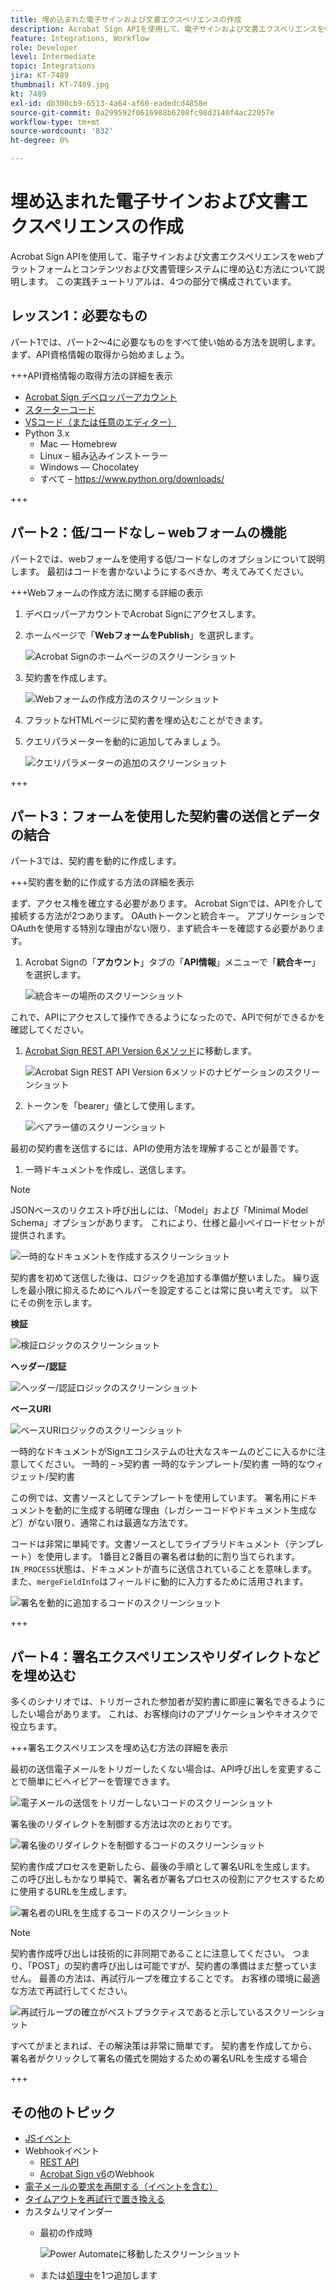 ```yaml
---
title: 埋め込まれた電子サインおよび文書エクスペリエンスの作成
description: Acrobat Sign APIを使用して、電子サインおよび文書エクスペリエンスをwebプラットフォームとコンテンツおよび文書管理システムに埋め込む方法について説明します
feature: Integrations, Workflow
role: Developer
level: Intermediate
topic: Integrations
jira: KT-7489
thumbnail: KT-7489.jpg
kt: 7489
exl-id: db300cb9-6513-4a64-af60-eadedcd4858e
source-git-commit: 0a299592f0616988b6208fc98d3140f4ac22057e
workflow-type: tm+mt
source-wordcount: '832'
ht-degree: 0%

---
```


# 埋め込まれた電子サインおよび文書エクスペリエンスの作成

Acrobat Sign APIを使用して、電子サインおよび文書エクスペリエンスをwebプラットフォームとコンテンツおよび文書管理システムに埋め込む方法について説明します。 この実践チュートリアルは、4つの部分で構成されています。

## レッスン1：必要なもの

パート1では、パート2～4に必要なものをすべて使い始める方法を説明します。 まず、API資格情報の取得から始めましょう。

+++API資格情報の取得方法の詳細を表示

* [Acrobat Sign デベロッパーアカウント](https://www.adobe.com/acrobat/business/developer-form.html)
* [スターターコード](https://github.com/benvanderberg/adobe-sign-api-tutorial)
* [VSコード（または任意のエディター）](https://code.visualstudio.com)
* Python 3.x
   * Mac — Homebrew
   * Linux – 組み込みインストーラー
   * Windows — Chocolatey
   * すべて – https://www.python.org/downloads/

+++

## パート2：低/コードなし – webフォームの機能

パート2では、webフォームを使用する低/コードなしのオプションについて説明します。 最初はコードを書かないようにするべきか、考えてみてください。

+++Webフォームの作成方法に関する詳細の表示

1. デベロッパーアカウントでAcrobat Signにアクセスします。

1. ホームページで「**WebフォームをPublish**」を選択します。

   ![Acrobat Signのホームページのスクリーンショット](assets/embeddedesignature/embed_1.png)

1. 契約書を作成します。

   ![Webフォームの作成方法のスクリーンショット](assets/embeddedesignature/embed_2.png)

1. フラットなHTMLページに契約書を埋め込むことができます。

1. クエリパラメーターを動的に追加してみましょう。

   ![クエリパラメーターの追加のスクリーンショット](assets/embeddedesignature/embed_3.png)

+++

## パート3：フォームを使用した契約書の送信とデータの結合

パート3では、契約書を動的に作成します。

+++契約書を動的に作成する方法の詳細を表示

まず、アクセス権を確立する必要があります。 Acrobat Signでは、APIを介して接続する方法が2つあります。 OAuthトークンと統合キー。 アプリケーションでOAuthを使用する特別な理由がない限り、まず統合キーを確認する必要があります。

1. Acrobat Signの「**アカウント**」タブの「**API情報**」メニューで「**統合キー**」を選択します。

   ![統合キーの場所のスクリーンショット](assets/embeddedesignature/embed_4.png)

これで、APIにアクセスして操作できるようになったので、APIで何ができるかを確認してください。

1. [Acrobat Sign REST API Version 6メソッド](http://adobesign.com/public/docs/restapi/v6)に移動します。

   ![Acrobat Sign REST API Version 6メソッドのナビゲーションのスクリーンショット](assets/embeddedesignature/embed_5.png)

1. トークンを「bearer」値として使用します。

   ![ベアラー値のスクリーンショット](assets/embeddedesignature/embed_6.png)

最初の契約書を送信するには、APIの使用方法を理解することが最善です。

1. 一時ドキュメントを作成し、送信します。

>[!NOTE]
>
>JSONベースのリクエスト呼び出しには、「Model」および「Minimal Model Schema」オプションがあります。 これにより、仕様と最小ペイロードセットが提供されます。

![一時的なドキュメントを作成するスクリーンショット](assets/embeddedesignature/embed_7.png)

契約書を初めて送信した後は、ロジックを追加する準備が整いました。 繰り返しを最小限に抑えるためにヘルパーを設定することは常に良い考えです。 以下にその例を示します。

**検証**

![検証ロジックのスクリーンショット](assets/embeddedesignature/embed_8.png)

**ヘッダー/認証**

![ヘッダー/認証ロジックのスクリーンショット](assets/embeddedesignature/embed_9.png)

**ベースURI**

![ベースURIロジックのスクリーンショット](assets/embeddedesignature/embed_10.png)

一時的なドキュメントがSignエコシステムの壮大なスキームのどこに入るかに注意してください。
一時的 – >契約書
一時的なテンプレート/契約書
一時的なウィジェット/契約書

この例では、文書ソースとしてテンプレートを使用しています。 署名用にドキュメントを動的に生成する明確な理由（レガシーコードやドキュメント生成など）がない限り、通常これは最適な方法です。

コードは非常に単純です。文書ソースとしてライブラリドキュメント（テンプレート）を使用します。 1番目と2番目の署名者は動的に割り当てられます。 `IN_PROCESS`状態は、ドキュメントが直ちに送信されていることを意味します。 また、`mergeFieldInfo`はフィールドに動的に入力するために活用されます。

![署名を動的に追加するコードのスクリーンショット](assets/embeddedesignature/embed_11.png)

+++

## パート4：署名エクスペリエンスやリダイレクトなどを埋め込む

多くのシナリオでは、トリガーされた参加者が契約書に即座に署名できるようにしたい場合があります。 これは、お客様向けのアプリケーションやキオスクで役立ちます。

+++署名エクスペリエンスを埋め込む方法の詳細を表示

最初の送信電子メールをトリガーしたくない場合は、API呼び出しを変更することで簡単にビヘイビアーを管理できます。

![電子メールの送信をトリガーしないコードのスクリーンショット](assets/embeddedesignature/embed_12.png)

署名後のリダイレクトを制御する方法は次のとおりです。

![署名後のリダイレクトを制御するコードのスクリーンショット](assets/embeddedesignature/embed_13.png)

契約書作成プロセスを更新したら、最後の手順として署名URLを生成します。 この呼び出しもかなり単純で、署名者が署名プロセスの役割にアクセスするために使用するURLを生成します。

![署名者のURLを生成するコードのスクリーンショット](assets/embeddedesignature/embed_14.png)

>[!NOTE]
>
>契約書作成呼び出しは技術的に非同期であることに注意してください。 つまり、「POST」の契約書呼び出しは可能ですが、契約書の準備はまだ整っていません。 最善の方法は、再試行ループを確立することです。 お客様の環境に最適な方法で再試行してください。

![再試行ループの確立がベストプラクティスであると示しているスクリーンショット](assets/embeddedesignature/embed_15.png)

すべてがまとまれば、その解決策は非常に簡単です。 契約書を作成してから、署名者がクリックして署名の儀式を開始するための署名URLを生成する場合

+++

## その他のトピック

* [JSイベント](https://www.adobe.io/apis/documentcloud/sign/docs.html#!adobedocs/adobe-sign/master/events.md)
* Webhookイベント
   * [REST API](https://sign-acs.na1.echosign.com/public/docs/restapi/v6#!/webhooks/createWebhook)
   * [Acrobat Sign v6](https://www.adobe.io/apis/documentcloud/sign/docs.html#!adobedocs/adobe-sign/master/webhooks.md)のWebhook
* [電子メールの要求を再開する（イベントを含む）](https://sign-acs.na1.echosign.com/public/docs/restapi/v6#!/agreements/updateAgreement)
* [タイムアウトを再試行で置き換える](https://stackoverflow.com/questions/23267409/how-to-implement-retry-mechanism-into-python-requests-library)
* カスタムリマインダー
   * 最初の作成時

     ![Power Automateに移動したスクリーンショット](assets/embeddedesignature/embed_16.png)

   * または[処理中](https://sign-acs.na1.echosign.com/public/docs/restapi/v6#!/agreements/createReminderOnParticipant)を1つ追加します
